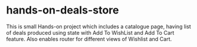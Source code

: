 # hands-on-deals-store
This is small Hands-on project which includes a catalogue page, having list of deals produced using state with Add To WishList and Add To Cart feature. Also enables router for different views of Wishlist and Cart.

